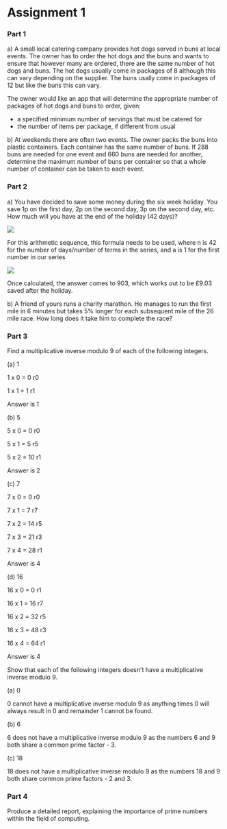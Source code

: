 # Assignment 1

### Part 1
 a) A small local catering company provides hot dogs served in buns at local events. The owner has to order the hot dogs and the buns and wants to ensure that however many are ordered, there are the same number of hot dogs and buns. The hot dogs usually come in packages of 8 although this can vary depending on the supplier. The buns usally come in packages of 12 but like the buns this can vary.
 
The owner would like an app that will determine the appropriate number of packages of hot dogs and buns to order, given:
* a specified minimum number of servings that must be catered for
* the number of items per package, if different from usual

b) At weekends there are often two events. The owner packs the buns into plastic containers. Each container has the same number of buns. If 288 buns are needed for one event and 660 buns are needed for another, determine the maximum number of buns per container so that a whole number of container can be taken to each event.

### Part 2
a) You have decided to save some money during the six week holiday. You save 1p on the first day, 2p on the second day, 3p on the second day, etc. How much will you have at the end of the holiday (42 days)?

![](https://i.imgur.com/5cp8dK4.png)

For this arithmetic sequence, this formula needs to be used, where n is 42 for the number of days/number of terms in the series, and a is 1 for the first number in our series

![](https://i.imgur.com/ZHRhLNM.png)

Once calculated, the answer comes to 903, which works out to be £9.03 saved after the holiday.




b) A friend of yours runs a charity marathon. He manages to run the first mile in 6 minutes but takes 5% longer for each subsequent mile of the 26 mile race. How long does it take him to complete the race?

### Part 3
Find a multiplicative inverse modulo 9 of each of the following integers.

(a) 1

1 x 0 = 0  r0

1 x 1 = 1  r1

Answer is 1

(b) 5

5 x 0 = 0  r0

5 x 1 = 5  r5

5 x 2 = 10  r1

Answer is 2

(c) 7

7 x 0 = 0  r0

7 x 1 = 7  r7

7 x 2 = 14  r5

7 x 3 = 21  r3

7 x 4 = 28  r1

Answer is 4

(d) 16

16 x 0 = 0  r1

16 x 1 = 16  r7

16 x 2 = 32  r5

16 x 3 = 48  r3

16 x 4 = 64  r1

Answer is 4

Show that each of the following integers doesn't have a multiplicative inverse modulo 9.

(a) 0

0 cannot have a multiplicative inverse modulo 9 as anything times 0 will always result in 0 and remainder 1 cannot be found.

(b) 6

6 does not have a multiplicative inverse modulo 9 as the numbers 6 and 9 both share a common prime factor - 3.

(c) 18

18 does not have a multiplicative inverse modulo 9 as the numbers 18 and 9 both share common prime factors - 2 and 3.


### Part 4
Produce a detailed report, explaining the importance of prime numbers within the field of computing.
